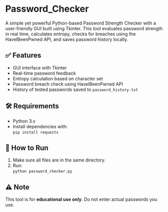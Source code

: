 # Password_Checker
A simple yet powerful Python-based Password Strength Checker with a user-friendly GUI built using Tkinter. This tool evaluates password strength in real time, calculates entropy, checks for breaches using the HaveIBeenPwned API, and saves password history locally.

## ✅ Features
- GUI interface with Tkinter
- Real-time password feedback
- Entropy calculation based on character set
- Password breach check using HaveIBeenPwned API
- History of tested passwords saved to `password_history.txt`

## 🛠 Requirements
- Python 3.x
- Install dependencies with:  
  `pip install requests`

## 🚀 How to Run
1. Make sure all files are in the same directory.
2. Run:  
   `python password_checker.py`

## ⚠️ Note
This tool is for **educational use only**. Do not enter actual passwords you use.
